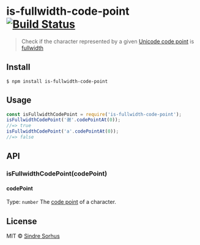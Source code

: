 # is-fullwidth-code-point [![Build Status](https://travis-ci.org/sindresorhus/is-fullwidth-code-point.svg?branch=master)](https://travis-ci.org/sindresorhus/is-fullwidth-code-point)
> Check if the character represented by a given [Unicode code point](https://en.wikipedia.org/wiki/Code_point) is [fullwidth](https://en.wikipedia.org/wiki/Halfwidth_and_fullwidth_forms)
## Install
```
$ npm install is-fullwidth-code-point
```
## Usage
```js
const isFullwidthCodePoint = require('is-fullwidth-code-point');
isFullwidthCodePoint('谢'.codePointAt(0));
//=> true
isFullwidthCodePoint('a'.codePointAt(0));
//=> false
```
## API
### isFullwidthCodePoint(codePoint)
#### codePoint
Type: `number`
The [code point](https://en.wikipedia.org/wiki/Code_point) of a character.
## License
MIT © [Sindre Sorhus](https://sindresorhus.com)

